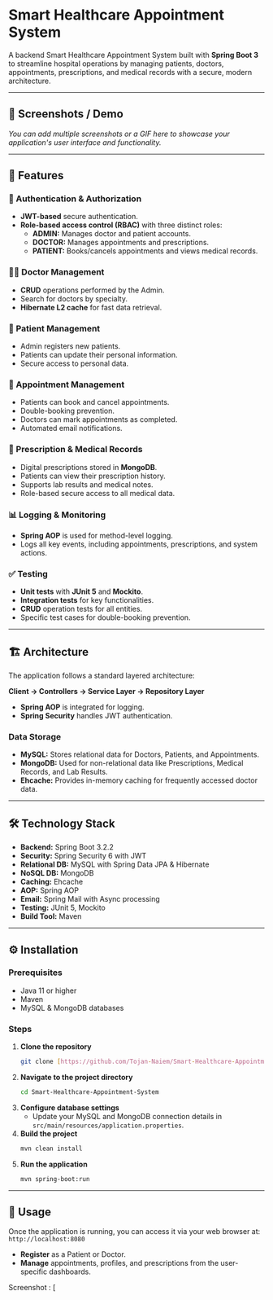 # Smart Healthcare Appointment System

A backend Smart Healthcare Appointment System built with **Spring Boot 3** to streamline hospital operations by managing patients, doctors, appointments, prescriptions, and medical records with a secure, modern architecture.

---

## 📸 Screenshots / Demo



*You can add multiple screenshots or a GIF here to showcase your application's user interface and functionality.*

---

## 🚀 Features

### 🔐 Authentication & Authorization
* **JWT-based** secure authentication.
* **Role-based access control (RBAC)** with three distinct roles:
    * **ADMIN:** Manages doctor and patient accounts.
    * **DOCTOR:** Manages appointments and prescriptions.
    * **PATIENT:** Books/cancels appointments and views medical records.

### 👨‍💼 Doctor Management
* **CRUD** operations performed by the Admin.
* Search for doctors by specialty.
* **Hibernate L2 cache** for fast data retrieval.

### 👥 Patient Management
* Admin registers new patients.
* Patients can update their personal information.
* Secure access to personal data.

### 📅 Appointment Management
* Patients can book and cancel appointments.
* Double-booking prevention.
* Doctors can mark appointments as completed.
* Automated email notifications.

### 💊 Prescription & Medical Records
* Digital prescriptions stored in **MongoDB**.
* Patients can view their prescription history.
* Supports lab results and medical notes.
* Role-based secure access to all medical data.

### 📊 Logging & Monitoring
* **Spring AOP** is used for method-level logging.
* Logs all key events, including appointments, prescriptions, and system actions.

### ✅ Testing
* **Unit tests** with **JUnit 5** and **Mockito**.
* **Integration tests** for key functionalities.
* **CRUD** operation tests for all entities.
* Specific test cases for double-booking prevention.

---

## 🏗️ Architecture

The application follows a standard layered architecture:

**Client → Controllers → Service Layer → Repository Layer**

* **Spring AOP** is integrated for logging.
* **Spring Security** handles JWT authentication.

### Data Storage
* **MySQL:** Stores relational data for Doctors, Patients, and Appointments.
* **MongoDB:** Used for non-relational data like Prescriptions, Medical Records, and Lab Results.
* **Ehcache:** Provides in-memory caching for frequently accessed doctor data.

---

## 🛠️ Technology Stack
* **Backend:** Spring Boot 3.2.2
* **Security:** Spring Security 6 with JWT
* **Relational DB:** MySQL with Spring Data JPA & Hibernate
* **NoSQL DB:** MongoDB
* **Caching:** Ehcache
* **AOP:** Spring AOP
* **Email:** Spring Mail with Async processing
* **Testing:** JUnit 5, Mockito
* **Build Tool:** Maven

---

## ⚙️ Installation

### Prerequisites
* Java 11 or higher
* Maven
* MySQL & MongoDB databases

### Steps
1.  **Clone the repository**
    ```bash
    git clone [https://github.com/Tojan-Naiem/Smart-Healthcare-Appointment-System.git](https://github.com/Tojan-Naiem/Smart-Healthcare-Appointment-System.git)
    ```
2.  **Navigate to the project directory**
    ```bash
    cd Smart-Healthcare-Appointment-System
    ```
3.  **Configure database settings**
    * Update your MySQL and MongoDB connection details in `src/main/resources/application.properties`.
4.  **Build the project**
    ```bash
    mvn clean install
    ```
5.  **Run the application**
    ```bash
    mvn spring-boot:run
    ```

---

## 📱 Usage
Once the application is running, you can access it via your web browser at:
`http://localhost:8080`

* **Register** as a Patient or Doctor.
* **Manage** appointments, profiles, and prescriptions from the user-specific dashboards.


Screenshot :
[[](https://balsam-ease-5f0.notion.site/screen-shot-2698d21e0c6680a0ad18c8622ba21c72?pvs=143)
